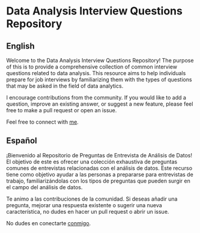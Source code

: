 # Data Analysis Interview Questions Repository

## English
Welcome to the Data Analysis Interview Questions Repository! The purpose of this is to provide a comprehensive collection of common interview questions related to data analysis. This resource aims to help individuals prepare for job interviews by familiarizing them with the types of questions that may be asked in the field of data analytics.

I encourage contributions from the community. If you would like to add a question, improve an existing answer, or suggest a new feature, please feel free to make a pull request or open an issue.

Feel free to connect with [me](https://linktr.ee/yesidays).



## Español
¡Bienvenido al Repositorio de Preguntas de Entrevista de Análisis de Datos! El objetivo de este es ofrecer una colección exhaustiva de preguntas comunes de entrevistas relacionadas con el análisis de datos. Este recurso tiene como objetivo ayudar a las personas a prepararse para entrevistas de trabajo, familiarizándolas con los tipos de preguntas que pueden surgir en el campo del análisis de datos.

Te animo a las contribuciones de la comunidad. Si deseas añadir una pregunta, mejorar una respuesta existente o sugerir una nueva característica, no dudes en hacer un pull request o abrir un issue.

No dudes en conectarte [conmigo](https://linktr.ee/yesidays).

